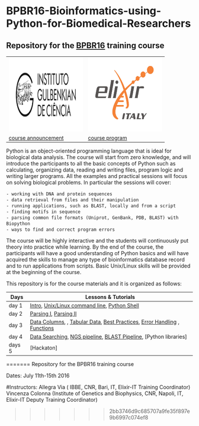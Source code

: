 # BPBR16-Bioinformatics-using-Python-for-Biomedical-Researchers

## Repository for the [BPBR16](http://gtpb.igc.gulbenkian.pt/bicourses/BPBR16/) training course



 <table style="width:100%">
  <tr>
    <td> <img src="./img/igclogo.png" alt="yay" height="200" width="200"></td>
    <td><img src="./img/elixir_ita_logo.png" alt="yay" height="200" width="200"></td>
  </tr>
    <td><a href="http://gtpb.igc.gulbenkian.pt/bicourses/BPBR16/" >course announcement</a></td>
    <td><a href="http://gtpb.igc.gulbenkian.pt/bicourses/BPBR16/timetable.html" >course program</a></td>
  <tr></tr>
</table>


Python is an object-oriented programming language that is ideal for biological data analysis. The course will start from zero knowledge, and will introduce the participants to all the basic concepts of Python such as calculating, organizing data, reading and writing files, program logic and writing larger programs. All the examples and practical sessions will focus on solving biological problems. In particular the sessions will cover:

    - working with DNA and protein sequences
    - data retrieval from files and their manipulation
    - running applications, such as BLAST, locally and from a script
    - finding motifs in sequence
    - parsing common file formats (Uniprot, GenBank, PDB, BLAST) with Biopython
    - ways to find and correct program errors

The course will be highly interactive and the students will continuously put theory into practice while learning. By the end of the course, the participants will have a good understanding of Python basics and will have acquired the skills to manage any type of bioinformatics database record and to run applications from scripts. Basic Unix/Linux skills will be provided at the beginning of the course.

This repository is for the course materials and it is organized as follows:

Days |Lessons \& Tutorials |
------------ | -------------|
day 1 | [Intro](day1/intro.md), [Unix/Linux command line](day1/Unix/UnixTheory.md), [Python Shell](day1/pythonshell.md) |
day 2 | [Parsing I](day2/Parsing-Theory-I.md), [Parsing II](day2/Parsing-Theory-I.md)|
day 3 |[Data Columns](day3/DataColumns/DataColumns.md), , [Tabular Data](day3/TabularData/TabularData.md), [Best Practices](day3/Debugging/BestPracticesInProgramming.md), [Error Handling](day3/Debugging/ErrorHandling.md) , [Functions](day3/Functions/functions.md)|
day 4 |[Data Searching](day4/DataSearching/DataSearching.md), [NGS pipeline](day4/Pipelines/NGS_pipeline.md), [BLAST Pipeline](day4/Pipelines/Running-BLAST_sys.argv.md), [Python libraries]|
days 5 |[Hackaton] |
=======
Repository for the BPBR16 training course

Dates: July 11th-15th 2016

#Instructors:
Allegra Via ( IBBE, CNR, Bari, IT, Elixir-IT Training Coordinator)
Vincenza Colonna (Institute of Genetics and Biophysics, CNR, Napoli, IT, Elixir-IT Deputy Training Coordinator)

>>>>>>> 2bb3746d9c685707a9fe35f897e9b6997c074ef8
